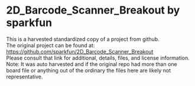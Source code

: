 
# 2D_Barcode_Scanner_Breakout by sparkfun  
This is a harvested standardized copy of a project from github.  
The original project can be found at:  
https://github.com/sparkfun/2D_Barcode_Scanner_Breakout  
Please consult that link for additional, details, files, and license information.  
Note: It was auto harvested and if the original repo had more than one board file or anything out of the ordinary the files here are likely not representative.  
    